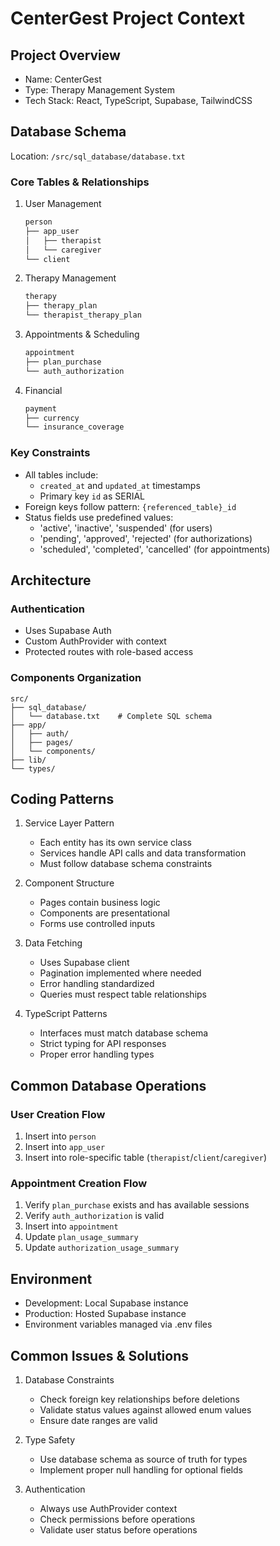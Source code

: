 # CenterGest Project Context

## Project Overview
- Name: CenterGest
- Type: Therapy Management System
- Tech Stack: React, TypeScript, Supabase, TailwindCSS

## Database Schema
Location: `/src/sql_database/database.txt`

### Core Tables & Relationships
1. User Management
   ```sql
   person
   ├── app_user
   │   ├── therapist
   │   └── caregiver
   └── client
   ```

2. Therapy Management
   ```sql
   therapy
   ├── therapy_plan
   └── therapist_therapy_plan
   ```

3. Appointments & Scheduling
   ```sql
   appointment
   ├── plan_purchase
   └── auth_authorization
   ```

4. Financial
   ```sql
   payment
   ├── currency
   └── insurance_coverage
   ```

### Key Constraints
- All tables include:
  - `created_at` and `updated_at` timestamps
  - Primary key `id` as SERIAL
- Foreign keys follow pattern: `{referenced_table}_id`
- Status fields use predefined values:
  - 'active', 'inactive', 'suspended' (for users)
  - 'pending', 'approved', 'rejected' (for authorizations)
  - 'scheduled', 'completed', 'cancelled' (for appointments)

## Architecture

### Authentication
- Uses Supabase Auth
- Custom AuthProvider with context
- Protected routes with role-based access

### Components Organization
```
src/
├── sql_database/
│   └── database.txt    # Complete SQL schema
├── app/
│   ├── auth/
│   ├── pages/
│   └── components/
├── lib/
└── types/
```

## Coding Patterns
1. Service Layer Pattern
   - Each entity has its own service class
   - Services handle API calls and data transformation
   - Must follow database schema constraints

2. Component Structure
   - Pages contain business logic
   - Components are presentational
   - Forms use controlled inputs

3. Data Fetching
   - Uses Supabase client
   - Pagination implemented where needed
   - Error handling standardized
   - Queries must respect table relationships

4. TypeScript Patterns
   - Interfaces must match database schema
   - Strict typing for API responses
   - Proper error handling types

## Common Database Operations

### User Creation Flow
1. Insert into `person`
2. Insert into `app_user`
3. Insert into role-specific table (`therapist`/`client`/`caregiver`)

### Appointment Creation Flow
1. Verify `plan_purchase` exists and has available sessions
2. Verify `auth_authorization` is valid
3. Insert into `appointment`
4. Update `plan_usage_summary`
5. Update `authorization_usage_summary`

## Environment
- Development: Local Supabase instance
- Production: Hosted Supabase instance
- Environment variables managed via .env files

## Common Issues & Solutions
1. Database Constraints
   - Check foreign key relationships before deletions
   - Validate status values against allowed enum values
   - Ensure date ranges are valid

2. Type Safety
   - Use database schema as source of truth for types
   - Implement proper null handling for optional fields

3. Authentication
   - Always use AuthProvider context
   - Check permissions before operations
   - Validate user status before operations